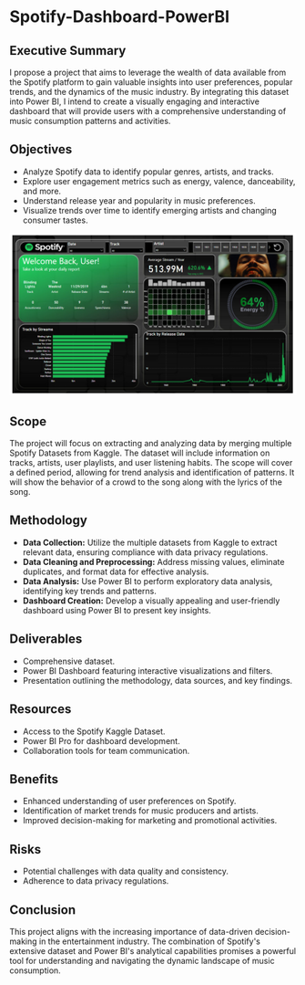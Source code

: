 # Spotify-Dashboard-PowerBI

## Executive Summary
I propose a project that aims to leverage the wealth of data available from the Spotify platform to gain valuable insights into user preferences, popular trends, and the dynamics of the music industry. By integrating this dataset into Power BI, I intend to create a visually engaging and interactive dashboard that will provide users with a comprehensive understanding of music consumption patterns and activities.

## Objectives
- Analyze Spotify data to identify popular genres, artists, and tracks.
- Explore user engagement metrics such as energy, valence, danceability, and more.
- Understand release year and popularity in music preferences.
- Visualize trends over time to identify emerging artists and changing consumer tastes.

![Dashboard](https://github.com/duaakhan26/Spotify-Dashboard-PowerBI/blob/main/Screenshot%202023-12-12%20033953.png)


## Scope
The project will focus on extracting and analyzing data by merging multiple Spotify Datasets from Kaggle. The dataset will include information on tracks, artists, user playlists, and user listening habits. The scope will cover a defined period, allowing for trend analysis and identification of patterns. It will show the behavior of a crowd to the song along with the lyrics of the song.

## Methodology
- **Data Collection:** Utilize the multiple datasets from Kaggle to extract relevant data, ensuring compliance with data privacy regulations.
- **Data Cleaning and Preprocessing:** Address missing values, eliminate duplicates, and format data for effective analysis.
- **Data Analysis:** Use Power BI to perform exploratory data analysis, identifying key trends and patterns.
- **Dashboard Creation:** Develop a visually appealing and user-friendly dashboard using Power BI to present key insights.

## Deliverables
- Comprehensive dataset.
- Power BI Dashboard featuring interactive visualizations and filters.
- Presentation outlining the methodology, data sources, and key findings.

## Resources
- Access to the Spotify Kaggle Dataset.
- Power BI Pro for dashboard development.
- Collaboration tools for team communication.

## Benefits
- Enhanced understanding of user preferences on Spotify.
- Identification of market trends for music producers and artists.
- Improved decision-making for marketing and promotional activities.

## Risks
- Potential challenges with data quality and consistency.
- Adherence to data privacy regulations.

## Conclusion
This project aligns with the increasing importance of data-driven decision-making in the entertainment industry. The combination of Spotify's extensive dataset and Power BI's analytical capabilities promises a powerful tool for understanding and navigating the dynamic landscape of music consumption.
